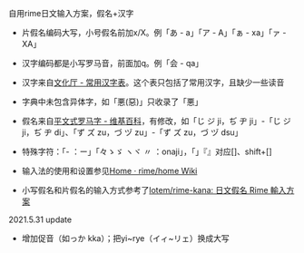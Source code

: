 自用rime日文输入方案，假名+汉字

- 片假名编码大写，小号假名前加x/X。例「あ - a」「ア - A」「ぁ - xa」「ァ - XA」

- 汉字编码都是小写罗马音，前面加q。例「会 - qa」

- 汉字来自[文化厅 - 常用汉字表](http://www.bunka.go.jp/kokugo_nihongo/sisaku/joho/joho/kakuki/14/tosin02/index.html)。这个表只包括了常用汉字，且缺少一些读音

- 字典中未包含异体字，如「悪(惡)」只收录了「悪」

- 假名来自[平文式罗马字 - 维基百科](https://zh.wikipedia.org/wiki/%E5%B9%B3%E6%96%87%E5%BC%8F%E7%BD%97%E9%A9%AC%E5%AD%97)，有修改，如「じ ジ ji，ぢ ヂ ji」-「じ ジ ji，ぢ ヂ di」、「ず ズ zu，づ ヅ zu」-「ず ズ zu，づ ヅ dsu」

- 特殊字符：「- ：ー」「々ゝゞ	ヽヾ	〃	：onaji」，「」『』对应[]、shift+[]

- 输入法的使用和设置参见[Home · rime/home Wiki](https://github.com/rime/home/wiki)

- 小写假名和片假名的输入方式参考了[lotem/rime-kana: 日文假名 Rime 輸入方案](https://github.com/lotem/rime-kana)


2021.5.31 update

- 增加促音（如っか kka）；把yi~rye（イィ~リェ）换成大写
